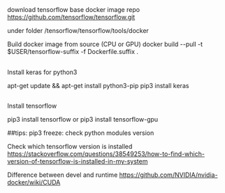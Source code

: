 ##
download tensorflow base docker image repo
https://github.com/tensorflow/tensorflow.git

under folder  /tensorflow/tensorflow/tools/docker

Build docker image from source (CPU or GPU)
 docker build --pull -t $USER/tensorflow-suffix -f Dockerfile.suffix .


##
Install keras for python3

apt-get update  && apt-get install python3-pip
pip3 install keras


##
Install tensorflow

pip3 install tensorflow
or
pip3 install tensorflow-gpu








##tips:
pip3 freeze: check python modules version

Check which tensorflow version is installed
https://stackoverflow.com/questions/38549253/how-to-find-which-version-of-tensorflow-is-installed-in-my-system

Difference between devel and runtime
https://github.com/NVIDIA/nvidia-docker/wiki/CUDA

